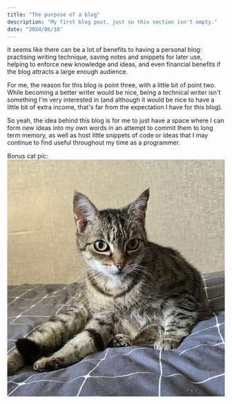 ```yaml
---
title: "The purpose of a blog"
description: "My first blog post, just so this section isn't empty."
date: "2024/06/18"
---
```

It seems like there can be a lot of benefits to having a personal blog: practising writing technique, saving notes and snippets for later use, helping to enforce new knowledge and ideas, and even financial benefits if the blog attracts a large enough audience.

For me, the reason for this blog is point three, with a little bit of point two. While becoming a better writer would be nice, being a technical writer isn't something I'm very interested in (and although it would be nice to have a little bit of extra income, that's far from the expectation I have for this blog).

So yeah, the idea behind this blog is for me to just have a space where I can form new ideas into my own words in an attempt to commit them to long term memory, as well as host little snippets of code or ideas that I may continue to find useful throughout my time as a programmer.

Bonus cat pic:
![cat](./cat.jpg)